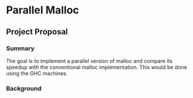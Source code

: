 # Parallel Malloc
## Project Proposal
### Summary
The goal is to implement a parallel version of malloc and compare its speedup with the conventional malloc implementation. This would be done using the GHC machines.

### Background
